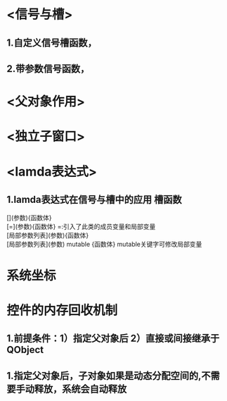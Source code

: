 
# <信号与槽>
## 1.自定义信号槽函数，
## 2.带参数信号函数，
# <父对象作用>
# <独立子窗口>
# <lamda表达式>
## 1.lamda表达式在信号与槽中的应用 槽函数
   \[](参数){函数体}  
   \[=](参数){函数体} =:引入了此类的成员变量和局部变量  
   \[局部参数列表](参数){函数体}   
   \[局部参数列表](参数) mutable {函数体} mutable关键字可修改局部变量
# 系统坐标
# 控件的内存回收机制
## 1.前提条件：1）指定父对象后  2）直接或间接继承于QObject
## 1.指定父对象后，子对象如果是动态分配空间的,不需要手动释放，系统会自动释放
